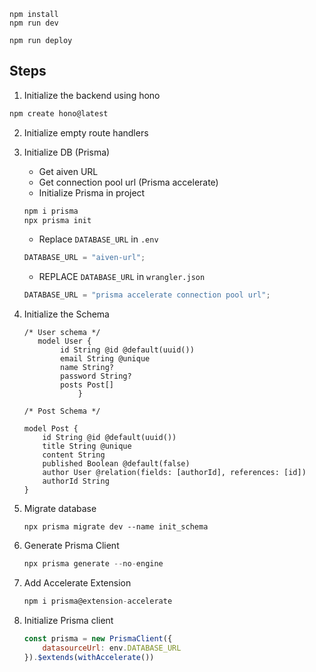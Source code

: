 ```
npm install
npm run dev
```

```
npm run deploy
```

## Steps

1. Initialize the backend using hono

```js
npm create hono@latest
```

2.  Initialize empty route handlers
3.  Initialize DB (Prisma)
    - Get aiven URL
    - Get connection pool url (Prisma accelerate)
    - Initialize Prisma in project
    ```js
    npm i prisma
    npx prisma init
    ```
    - Replace `DATABASE_URL` in `.env`
    ```js
    DATABASE_URL = "aiven-url";
    ```
    - REPLACE `DATABASE_URL` in `wrangler.json`
    ```js
    DATABASE_URL = "prisma accelerate connection pool url";
    ```
4.  Initialize the Schema
    ```postgres
    /* User schema */
       model User {
            id String @id @default(uuid())
            email String @unique
            name String?
            password String?
            posts Post[]
                }

    /* Post Schema */

    model Post {
        id String @id @default(uuid())
        title String @unique
        content String
        published Boolean @default(false)
        author User @relation(fields: [authorId], references: [id])
        authorId String
    }
    ```

5. Migrate database

    ```npm
    npx prisma migrate dev --name init_schema  
    ```
6. Generate Prisma Client

    ```js
    npx prisma generate --no-engine
    ```
7. Add Accelerate Extension

    ```js
    npm i prisma@extension-accelerate
    ```
8. Initialize Prisma client

    ```js
    const prisma = new PrismaClient({
        datasourceUrl: env.DATABASE_URL
    }).$extends(withAccelerate())
    ```
